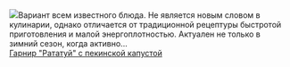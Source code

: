 <!--2025-04-08 10:24:14-->
<div class="yb">
  <div class="rss smaller1 povarenok"><a class="light" href="https://www.povarenok.ru/recipes/show/182518/"><img src="https://www.povarenok.ru/data/cache/2025apr/08/43/3170978_28384-640x480.jpg"></a>Вариант всем известного блюда. Не является новым словом в кулинарии, однако отличается от традиционной рецептуры быстротой приготовления и малой энергоплотностью. Актуален не только в зимний сезон, когда активно... <br><a class="light" href="https://www.povarenok.ru/recipes/show/182518/">Гарнир "Рататуй" с пекинской капустой</a></div>
</div>
